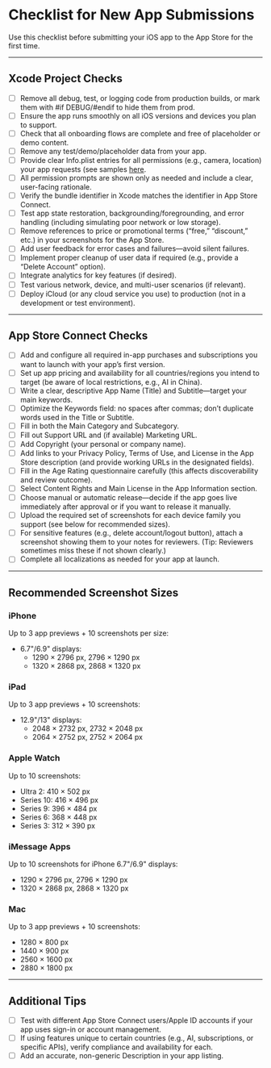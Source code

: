 # Checklist for New App Submissions

Use this checklist before submitting your iOS app to the App Store for the first time.

---

## Xcode Project Checks

- [ ] Remove all debug, test, or logging code from production builds, or mark them with #if DEBUG/#endif to hide them from prod.
- [ ] Ensure the app runs smoothly on all iOS versions and devices you plan to support.
- [ ] Check that all onboarding flows are complete and free of placeholder or demo content.
- [ ] Remove any test/demo/placeholder data from your app.
- [ ] Provide clear Info.plist entries for all permissions (e.g., camera, location) your app requests (see samples [here](https://github.com/lukylab/ios-permissions-descriptions).
- [ ] All permission prompts are shown only as needed and include a clear, user-facing rationale.
- [ ] Verify the bundle identifier in Xcode matches the identifier in App Store Connect.
- [ ] Test app state restoration, backgrounding/foregrounding, and error handling (including simulating poor network or low storage).
- [ ] Remove references to price or promotional terms (“free,” “discount,” etc.) in your screenshots for the App Store.
- [ ] Add user feedback for error cases and failures—avoid silent failures.
- [ ] Implement proper cleanup of user data if required (e.g., provide a “Delete Account” option).
- [ ] Integrate analytics for key features (if desired).
- [ ] Test various network, device, and multi-user scenarios (if relevant).
- [ ] Deploy iCloud (or any cloud service you use) to production (not in a development or test environment).

---

## App Store Connect Checks

- [ ] Add and configure all required in-app purchases and subscriptions you want to launch with your app’s first version.
- [ ] Set up app pricing and availability for all countries/regions you intend to target (be aware of local restrictions, e.g., AI in China).
- [ ] Write a clear, descriptive App Name (Title) and Subtitle—target your main keywords.
- [ ] Optimize the Keywords field: no spaces after commas; don’t duplicate words used in the Title or Subtitle.
- [ ] Fill in both the Main Category and Subcategory.
- [ ] Fill out Support URL and (if available) Marketing URL.
- [ ] Add Copyright (your personal or company name).
- [ ] Add links to your Privacy Policy, Terms of Use, and License in the App Store description (and provide working URLs in the designated fields).
- [ ] Fill in the Age Rating questionnaire carefully (this affects discoverability and review outcome).
- [ ] Select Content Rights and Main License in the App Information section.
- [ ] Choose manual or automatic release—decide if the app goes live immediately after approval or if you want to release it manually.
- [ ] Upload the required set of screenshots for each device family you support (see below for recommended sizes).
- [ ] For sensitive features (e.g., delete account/logout button), attach a screenshot showing them to your notes for reviewers. (Tip: Reviewers sometimes miss these if not shown clearly.)
- [ ] Complete all localizations as needed for your app at launch.

---

## Recommended Screenshot Sizes

### iPhone
Up to 3 app previews + 10 screenshots per size:
- 6.7"/6.9" displays:  
  - 1290 × 2796 px, 2796 × 1290 px  
  - 1320 × 2868 px, 2868 × 1320 px

### iPad
Up to 3 app previews + 10 screenshots:
- 12.9"/13" displays:  
  - 2048 × 2732 px, 2732 × 2048 px  
  - 2064 × 2752 px, 2752 × 2064 px

### Apple Watch
Up to 10 screenshots:
- Ultra 2: 410 × 502 px  
- Series 10: 416 × 496 px  
- Series 9: 396 × 484 px  
- Series 6: 368 × 448 px  
- Series 3: 312 × 390 px

### iMessage Apps
Up to 10 screenshots for iPhone 6.7"/6.9" displays:
- 1290 × 2796 px, 2796 × 1290 px  
- 1320 × 2868 px, 2868 × 1320 px

### Mac
Up to 3 app previews + 10 screenshots:
- 1280 × 800 px  
- 1440 × 900 px  
- 2560 × 1600 px  
- 2880 × 1800 px

---

## Additional Tips

- [ ] Test with different App Store Connect users/Apple ID accounts if your app uses sign-in or account management.
- [ ] If using features unique to certain countries (e.g., AI, subscriptions, or specific APIs), verify compliance and availability for each.
- [ ] Add an accurate, non-generic Description in your app listing.
